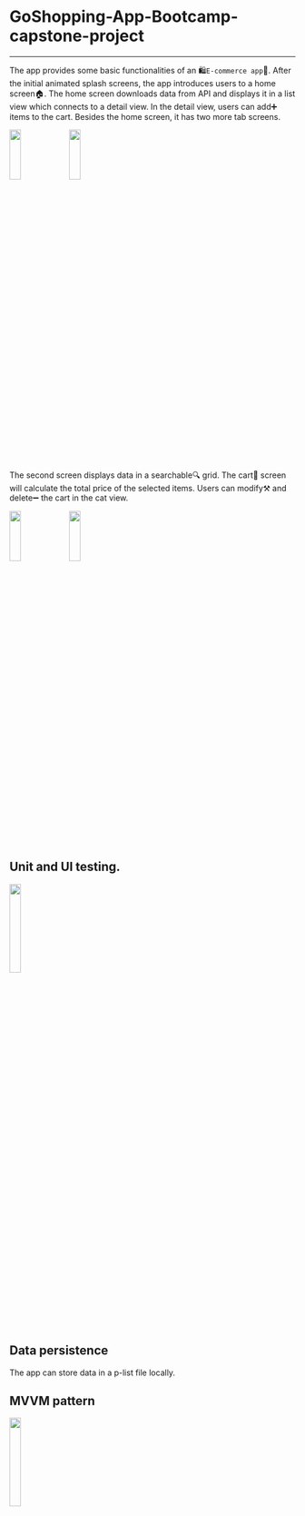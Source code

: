 # GoShopping-App-Bootcamp-capstone-project
----
The app provides some basic functionalities of an 🛍️`E-commerce app`🛒. After the initial animated splash screens, the app introduces users to a home screen🏠. 
The home screen downloads data from API and displays it in a list view which connects to a detail view. In the detail view, users can add➕ items to the cart. Besides the home screen, it has two more tab screens. 

<img src="https://github.com/vieri2in/GoShopping-App-Bootcamp-capstone-project/assets/97074757/06149ad3-9f4f-49ed-80d0-db306666fab3"  width=20% height=15%>
<img src="https://github.com/vieri2in/GoShopping-App-Bootcamp-capstone-project/assets/97074757/fd79acae-53b0-44ed-a29b-d1419d4133ff"  width=20% height=15%>

The second screen displays data in a searchable🔍 grid. The cart🛒 screen will calculate the total price of the selected items. Users can modify⚒️ and delete➖ the cart in the cat view. 

<img src="https://github.com/vieri2in/GoShopping-App-Bootcamp-capstone-project/assets/97074757/e16e5144-c52c-48fa-9661-81151f4d7bd8"  width=20% height=15%>
<img src="https://github.com/vieri2in/GoShopping-App-Bootcamp-capstone-project/assets/97074757/d7fea2fa-91d5-4df8-9aa8-3d0b1b3d0fab"  width=20% height=15%>

## Unit and UI testing. 
<img src="https://github.com/vieri2in/GoShopping-App-Bootcamp-capstone-project/assets/97074757/2cd5e728-2da4-487d-8ceb-916795ebbf3b"  width=20% height=20%>

## Data persistence
The app can store data in a p-list file locally.

## MVVM pattern

<img src="https://github.com/vieri2in/GoShopping-App-Bootcamp-capstone-project/assets/97074757/29f51356-c5af-4515-827f-49275f83b31c"  width=20% height=20%>
